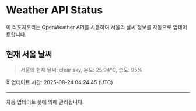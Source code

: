
# Weather API Status

이 리포지토리는 OpenWeather API를 사용하여 서울의 날씨 정보를 자동으로 업데이트합니다.

## 현재 서울 날씨
> 서울의 현재 날씨: clear sky, 온도: 25.94°C, 습도: 95%

⏳ 업데이트 시간: 2025-08-24 04:24:45 (UTC)

---
자동 업데이트 봇에 의해 관리됩니다.
